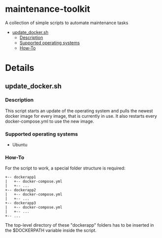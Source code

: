 # maintenance-toolkit
A collection of simple scripts to automate maintenance tasks

- [update_docker.sh](#update-dockersh)
  - [Description](#description)
  - [Supported operating systems](#supported-operating-systems)
  - [How-To](#how-to)

# Details
## update_docker.sh
### Description
This script starts an update of the operating system and pulls the newest docker image for every image, that is currently in use. It also restarts every docker-compose.yml to use the new image.
### Supported operating systems
* Ubuntu
### How-To
For the script to work, a special folder structure is required:
```
+-- dockerapp1
|   +-- docker-compose.yml
|   +-- ...
+-- dockerapp2
|   +-- docker-compose.yml
|   +-- ...
+-- dockerapp3
|   +-- docker-compose.yml
|   +-- ...
+-- ...
```
The top-level directory of these "dockerapp" folders has to be inserted in the $DOCKERPATH variable inside the script.

